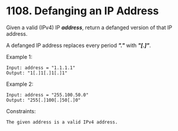 # 1108. Defanging an IP Address

Given a valid (IPv4) IP ***address***, return a defanged version of that IP address.

A defanged IP address replaces every period ***"."*** with ***"[.]"***.

Example 1:

```
Input: address = "1.1.1.1"
Output: "1[.]1[.]1[.]1"
```

Example 2:

```
Input: address = "255.100.50.0"
Output: "255[.]100[.]50[.]0"
```

Constraints:

```
The given address is a valid IPv4 address.
```
